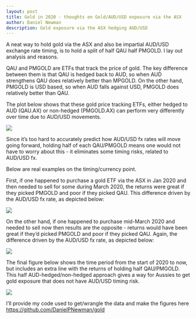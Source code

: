 ```yaml
---
layout: post
title: Gold in 2020 - thoughts on Gold/AUD/USD exposure via the ASX
author: Daniel Newman
description: Gold exposure via the ASX hedging AUD/USD
---
```


A neat way to hold gold via the ASX and also be impartial AUD/USD exchange rate timing, is to hold a split of half QAU half PMGOLD.  I lay out analysis and reasons.

QAU and PMGOLD are ETFs that track the price of gold. The key difference between them is that QAU is hedged back to AUD, so when AUD strengthens QAU does relatively better than MPGOLD. On the other hand, PMGOLD is USD based, so when AUD falls against USD, PMGOLD does relatively better than QAU. 

The plot below shows that these gold price tracking ETFs, either hedged to AUD (QAU.AX) or non-hedged (PMGOLD.AX) can perform very differently over time due to AUD/USD movements.  

![]({{"/images/gold1.png"|absolute_url}})

Since it’s too hard to accurately predict how AUD/USD fx rates will move going forward, holding half of each QAU/PMGOLD means one would not have to worry about this - it eliminates some timing risks, related to AUD/USD fx. 

Below are real examples on the timing/currency point. 

First, if one happened to purchase a gold ETF via the ASX in Jan 2020 and then needed to sell for some during March 2020, the returns were great if they picked PMGOLD and poor if they picked QAU. This difference driven by the AUD/USD fx rate, as depicted below:

![]({{"/images/gold2.png"|absolute_url}})

On the other hand, if one happened to purchase mid-March 2020 and needed to sell now then results are the opposite - returns would have been great if they’d picked PMGOLD and poor if they picked QAU. Again, the difference driven by the AUD/USD fx rate, as depicted below:

![]({{"/images/gold3.png"|absolute_url}})

The final figure below shows the time period from the start of 2020 to now, but includes an extra line with the returns of holding half QAU/PMGOLD. This half AUD-hedged/non-hedged approach gives a way for Aussies to get gold exposure that does not have AUD/USD timing risk. 

![]({{"/images/gold4.png"|absolute_url}})

I’ll provide my code used to get/wrangle the data and make the figures here https://github.com/DanielPNewman/gold
